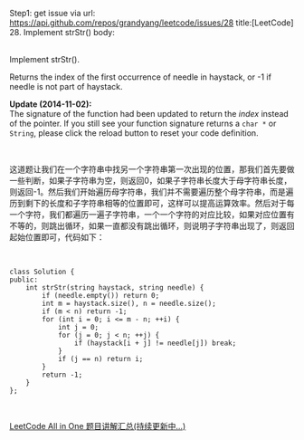 Step1: get issue via url: https://api.github.com/repos/grandyang/leetcode/issues/28 
 title:[LeetCode] 28. Implement strStr() 
 body:  
  

Implement strStr().

Returns the index of the first occurrence of needle in haystack, or -1 if needle is not part of haystack.

**Update (2014-11-02):**  
The signature of the function had been updated to return the _index_ instead of the pointer. If you still see your function signature returns a `char *` or `String`, please click the reload button  to reset your code definition. 

 

这道题让我们在一个字符串中找另一个字符串第一次出现的位置，那我们首先要做一些判断，如果子字符串为空，则返回0，如果子字符串长度大于母字符串长度，则返回-1。然后我们开始遍历母字符串，我们并不需要遍历整个母字符串，而是遍历到剩下的长度和子字符串相等的位置即可，这样可以提高运算效率。然后对于每一个字符，我们都遍历一遍子字符串，一个一个字符的对应比较，如果对应位置有不等的，则跳出循环，如果一直都没有跳出循环，则说明子字符串出现了，则返回起始位置即可，代码如下：

 
    
    
    class Solution {
    public:
        int strStr(string haystack, string needle) {
            if (needle.empty()) return 0;
            int m = haystack.size(), n = needle.size();
            if (m < n) return -1;
            for (int i = 0; i <= m - n; ++i) {
                int j = 0;
                for (j = 0; j < n; ++j) {
                    if (haystack[i + j] != needle[j]) break;
                }
                if (j == n) return i;
            }
            return -1;
        }
    };

 

[LeetCode All in One 题目讲解汇总(持续更新中...)](http://www.cnblogs.com/grandyang/p/4606334.html)
